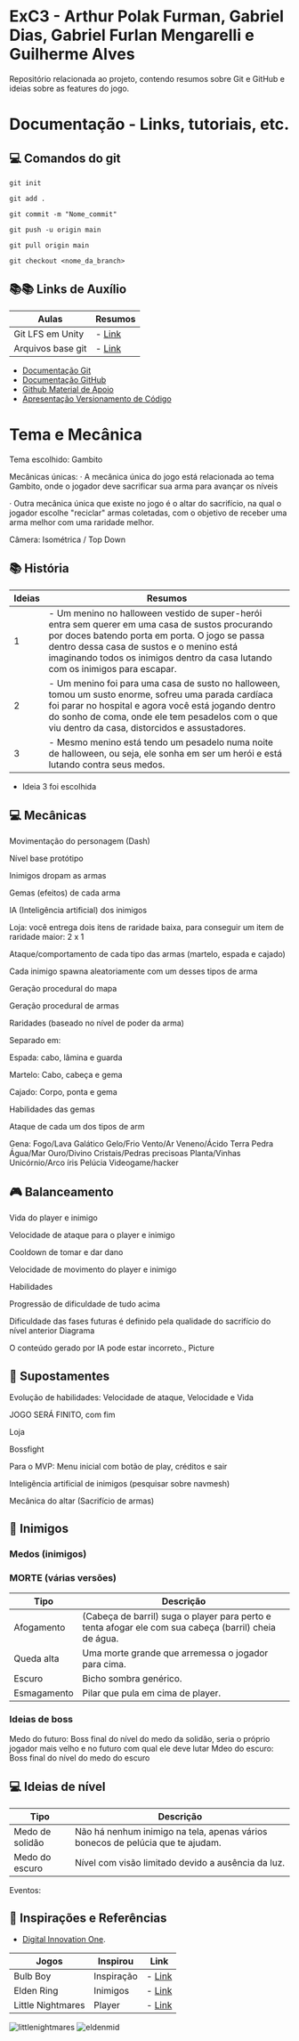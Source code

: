 # ExC3 - Arthur Polak Furman, Gabriel Dias, Gabriel Furlan Mengarelli e Guilherme Alves

Repositório relacionada ao projeto, contendo resumos sobre Git e GitHub e ideias sobre as features do jogo.

# Documentação - Links, tutoriais, etc.

 ## 💻️ Comandos do git

 ```
 git init
 ```
 ```
 git add .
 ```
 ```
 git commit -m "Nome_commit"
 ```
 ```
 git push -u origin main
 ```
 ```
 git pull origin main
 ```
 ```
 git checkout <nome_da_branch>
 ```

## 📚️📚️ Links de Auxílio

 | Aulas | Resumos |
 |------|---------|
 | Git LFS em Unity | - [Link](https://www.youtube.com/watch?v=_ewoEQFEURg) |
 | Arquivos base git | - [Link](https://www.patreon.com/posts/63076977) |

 - [Documentação Git](https://git-scm.com/doc)
 - [Documentação GitHub](https://docs.github.com/)
 - [Github Material de Apoio](https://github.com/elidianaandrade/dio-curso-git-github)
 - [Apresentação Versionamento de Código](https://academiapme-my.sharepoint.com/:p:/g/personal/renato_dio_me/EYjkgVZuUv5HsVgJUEPv1_oB_QWs8MFBY_PBQ2UAtLqucg?rtime=FOF68ttW3Ug)


# Tema e Mecânica

Tema escolhido: Gambito

Mecânicas únicas:
· A mecânica única do jogo está relacionada ao tema Gambito, onde o jogador deve sacrificar sua arma para avançar os níveis

· Outra mecânica única que existe no jogo é o altar do sacrifício, na qual o jogador escolhe "reciclar" armas coletadas, com o objetivo de receber uma arma melhor com uma raridade melhor.

Câmera: Isométrica / Top Down

 ## 📚 História

 | Ideias | Resumos |
 |--------| --------------- |
 |  1  | - Um menino no halloween vestido de super-herói entra sem querer em uma casa de sustos procurando por doces batendo porta em porta. O jogo se passa dentro dessa casa de sustos e o menino está imaginando todos os inimigos dentro da casa lutando com os inimigos para escapar.|
 |  2  | - Um menino foi para uma casa de susto no halloween, tomou um susto enorme, sofreu uma parada cardíaca foi parar no hospital e agora você está jogando dentro do sonho de coma, onde ele tem pesadelos com o que viu dentro da casa, distorcidos e assustadores. | 
 |  3  | - Mesmo menino está tendo um pesadelo numa noite de halloween, ou seja, ele sonha em ser um herói e está lutando contra seus medos. | 

 - Ideia 3 foi escolhida 

 

 ## 💻️ Mecânicas 


Movimentação do personagem (Dash)

Nível base protótipo

Inimigos dropam as armas

Gemas (efeitos) de cada arma

IA (Inteligência artificial) dos inimigos 

Loja: você entrega dois itens de raridade baixa, para conseguir um item de raridade maior: 2 x 1

Ataque/comportamento de cada tipo das armas (martelo, espada e cajado) 

Cada inimigo spawna aleatoriamente com um desses tipos de arma 

Geração procedural do mapa 

Geração procedural de armas 

Raridades (baseado no nível de poder da arma) 

Separado em:  

Espada: cabo, lâmina e guarda 

Martelo: Cabo, cabeça e gema 

Cajado: Corpo, ponta e gema 

Habilidades das gemas 

Ataque de cada um dos tipos de arm 

Gena:
Fogo/Lava
Galático
Gelo/Frio
Vento/Ar
Veneno/Ácido
Terra
Pedra
Água/Mar
Ouro/Divino
Cristais/Pedras precisoas
Planta/Vinhas
Unicórnio/Arco íris
Pelúcia
Videogame/hacker

 ## 🎮 Balanceamento 

 

Vida do player e inimigo 

Velocidade de ataque para o player e inimigo 

Cooldown de tomar e dar dano 

Velocidade de movimento do player e inimigo 

Habilidades 

Progressão de dificuldade de tudo acima 

Dificuldade das fases futuras é definido pela qualidade do sacrifício do nível anterior Diagrama

O conteúdo gerado por IA pode estar incorreto., Picture 

 

 

 ## 👀 Supostamentes 

Evolução de habilidades: Velocidade de ataque, Velocidade e Vida

JOGO SERÁ FINITO, com fim 

Loja 

Bossfight 

Para o MVP: Menu inicial com botão de play, créditos e sair  

Inteligência artificial de inimigos (pesquisar sobre navmesh) 

Mecânica do altar (Sacrifício de armas) 

 

 ## 👿 Inimigos 

### Medos (inimigos) 

### MORTE (várias versões) 

 | Tipo | Descrição |
 |------|---------|
 | Afogamento | (Cabeça de barril) suga o player para perto e tenta afogar ele com sua cabeça (barril) cheia de água. |
 | Queda alta | Uma morte grande que arremessa o jogador para cima. |
 | Escuro | Bicho sombra genérico. |
 | Esmagamento | Pilar que pula em cima de player. |
 

### Ideias de boss

Medo do futuro: Boss final do nível do medo da solidão, seria o próprio jogador mais velho e no futuro com qual ele deve lutar
Mdeo do escuro: Boss final do nível do medo do escuro 

 ## 💻️ Ideias de nível

 | Tipo | Descrição |
 |------|---------|
 | Medo de solidão | Não há nenhum inimigo na tela, apenas vários bonecos de pelúcia que te ajudam. |
 | Medo do escuro | Nível com visão limitado devido a ausência da luz. |

Eventos: 

 ## 🔎 Inspirações e Referências

  - [Digital Innovation One](https://web.dio.me/home).

 | Jogos | Inspirou | Link |
 |------|---------| -------|
 | Bulb Boy | Inspiração | - [Link](https://store.steampowered.com/app/390290/Bulb_Boy/ ) |
 | Elden Ring | Inimigos | - [Link](https://store.steampowered.com/app/1245620/ELDEN_RING/) |
 | Little Nightmares | Player | - [Link](https://store.steampowered.com/app/424840/Little_Nightmares/ ) |

![littlenightmares](https://github.com/user-attachments/assets/46bd2138-b2b2-4160-b49f-3a192773f952)
![eldenmid](https://github.com/user-attachments/assets/12ff3fe5-0e67-4114-94c0-3a3953198cf0)

